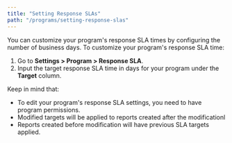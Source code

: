 ```yaml
---
title: "Setting Response SLAs"
path: "/programs/setting-response-slas"
---
```


You can customize your program's response SLA times by configuring the number of business days. To customize your program's response SLA time: 
1. Go to **Settings > Program > Response SLA**. 
2. Input the target response SLA time in days for your program under the **Target** column. 

Keep in mind that:
* To edit your program's response SLA settings, you need to have program permissions. 
* Modified targets will be applied to reports created after the modificationl
* Reports created before modification will have previous SLA targets applied. 
